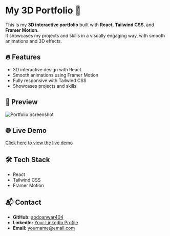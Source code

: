 # My 3D Portfolio 🚀

This is my **3D interactive portfolio** built with **React**, **Tailwind CSS**, and **Framer Motion**.  
It showcases my projects and skills in a visually engaging way, with smooth animations and 3D effects.  

## 🔥 Features
- 3D interactive design with React
- Smooth animations using Framer Motion
- Fully responsive with Tailwind CSS
- Showcases projects and skills

## 📸 Preview
![Portfolio Screenshot](link-to-screenshot.png)

## 🌐 Live Demo
[Click here to view the live demo](https://your-portfolio-link.vercel.app)

## 🛠️ Tech Stack
- React  
- Tailwind CSS  
- Framer Motion  

## 📬 Contact
- **GitHub:** [abdoanwar404](https://github.com/abdoanwar404)  
- **LinkedIn:** [Your LinkedIn Profile](https://linkedin.com/in/your-profile)  
- **Email:** yourname@email.com
